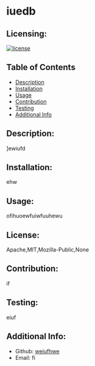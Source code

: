# iuedb

  ## Licensing:
  [![license](https://img.shields.io/badge/license-Apache,MIT,Mozilla-Public,None-blue)](https://shields.io)


  ## Table of Contents 
  - [Description](#description)
  - [Installation](#installation)
  - [Usage](#usage)
  - [Contribution](#contribution)
  - [Testing](#testing)
  - [Additional Info](#additional-info)

  ## Description:
  ]ewiufd

  ## Installation:
  ehw

  ## Usage:
  ofihuoewfuiwfuuhewu

  ## License:
  Apache,MIT,Mozilla-Public,None

  ## Contribution:
  if

  ## Testing:
  eiuf

  ## Additional Info:
  - Github: [weiufhwe](https://github.com/weiufhwe)
  - Email: fi 